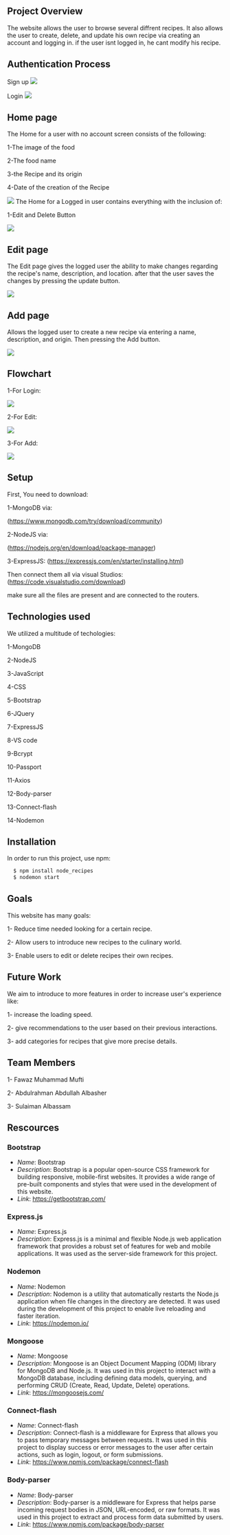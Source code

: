 
## Project Overview

The website allows the user to browse several diffrent recipes. It also allows the user to create, delete, and update his own recipe via creating an account and logging in. if the user isnt logged in, he cant modify his recipe.


## Authentication Process
 
Sign up
![](https://github.com/ABDULLRAHMAN7/Web-development-project/assets/122542486/10628603-cda9-40af-9336-c54dc77c4fe3)

Login
![](https://github.com/ABDULLRAHMAN7/Web-development-project/assets/122542486/a708b21d-d5f8-4ea5-8b20-00e6c584552e)
## Home page

The Home for a user with no account screen consists of the following:

1-The image of the food

2-The food name

3-the Recipe and its origin

4-Date of the creation of the Recipe

![](https://github.com/ABDULLRAHMAN7/Web-development-project/assets/122542486/ce83a919-6db7-4ff6-ad0f-695866a8e924)
The Home for a Logged in user contains everything with the inclusion of:

1-Edit and Delete Button

![](https://github.com/ABDULLRAHMAN7/Web-development-project/assets/122542486/859bd8d0-f564-4737-aa15-71d4b4e2c1c2)
## Edit page

The Edit page gives the logged user the ability to make changes regarding the recipe's name, description, and location. after that the user saves the changes by pressing the update button.

![](https://github.com/ABDULLRAHMAN7/Web-development-project/assets/122542486/bc45f4cb-f3a1-4c42-ab7e-e56c1a373251)

## Add page

Allows the logged user to create a new recipe via entering a name, description, and origin. Then pressing the Add button.


![](https://github.com/ABDULLRAHMAN7/Web-development-project/assets/122542486/2ae3e39e-850e-4841-b953-87398e84a093)

## Flowchart

1-For Login:

![](https://github.com/ABDULLRAHMAN7/Web-development-project/assets/122542486/64551c9e-29d1-474f-831b-b98e9c8602d3)

2-For Edit:

![](https://github.com/ABDULLRAHMAN7/Web-development-project/assets/122542486/6bd3293e-16c6-48a6-a2fa-5eb3a9150449)

3-For Add:

![](https://github.com/ABDULLRAHMAN7/Web-development-project/assets/122542486/10250043-2599-49aa-b137-d8d29903fcb2)

## Setup

First, You need to download:

1-MongoDB via:

(https://www.mongodb.com/try/download/community)

2-NodeJS via:

(https://nodejs.org/en/download/package-manager)

3-ExpressJS:
(https://expressjs.com/en/starter/installing.html)

Then connect them all via visual Studios:
(https://code.visualstudio.com/download)


make sure all the files are present and are connected to the routers.





## Technologies used

We utilized a multitude of techologies:

1-MongoDB

2-NodeJS

3-JavaScript

4-CSS

5-Bootstrap

6-JQuery

7-ExpressJS

8-VS code

9-Bcrypt

10-Passport

11-Axios

12-Body-parser

13-Connect-flash

14-Nodemon


## Installation

In order to run this project, use npm:

```bash
  $ npm install node_recipes
  $ nodemon start
```
    
## Goals

This website has many goals:

1- Reduce time needed looking for a certain recipe.

2- Allow users to introduce new recipes to the culinary world.

3- Enable users to edit or delete recipes their own recipes.

## Future Work

We aim to introduce to more features in order to increase user's experience like:

1- increase the loading speed.

2- give recommendations to the user based on their previous interactions.

3- add categories for recipes that give more precise details.

## Team Members

1- Fawaz Muhammad Mufti

2- Abdulrahman Abdullah Albasher

3- Sulaiman Albassam

## Rescources

### Bootstrap
- *Name*: Bootstrap
- *Description*: Bootstrap is a popular open-source CSS framework for building responsive, mobile-first websites. It provides a wide range of pre-built components and styles that were used in the development of this website.
- *Link*: https://getbootstrap.com/

### Express.js
- *Name*: Express.js
- *Description*: Express.js is a minimal and flexible Node.js web application framework that provides a robust set of features for web and mobile applications. It was used as the server-side framework for this project.

### Nodemon
- *Name*: Nodemon
- *Description*: Nodemon is a utility that automatically restarts the Node.js application when file changes in the directory are detected. It was used during the development of this project to enable live reloading and faster iteration.
- *Link*: https://nodemon.io/

### Mongoose
- *Name*: Mongoose
- *Description*: Mongoose is an Object Document Mapping (ODM) library for MongoDB and Node.js. It was used in this project to interact with a MongoDB database, including defining data models, querying, and performing CRUD (Create, Read, Update, Delete) operations.
- *Link*: https://mongoosejs.com/

### Connect-flash
- *Name*: Connect-flash
- *Description*: Connect-flash is a middleware for Express that allows you to pass temporary messages between requests. It was used in this project to display success or error messages to the user after certain actions, such as login, logout, or form submissions.
- *Link*: https://www.npmjs.com/package/connect-flash

 ### Body-parser
- *Name*: Body-parser
- *Description*: Body-parser is a middleware for Express that helps parse incoming request bodies in JSON, URL-encoded, or raw formats. It was used in this project to extract and process form data submitted by users.
- *Link*: https://www.npmjs.com/package/body-parser


